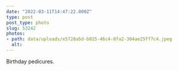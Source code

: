 ```yaml
---
date: "2022-03-11T14:47:22.000Z"
type: post 
post_type: photo
slug: 53242
photos: 
- path: data/uploads/e5728a5d-b025-46c4-8fa2-304ae25ff7c4.jpeg
  alt: 
---
```

Birthday pedicures. 
